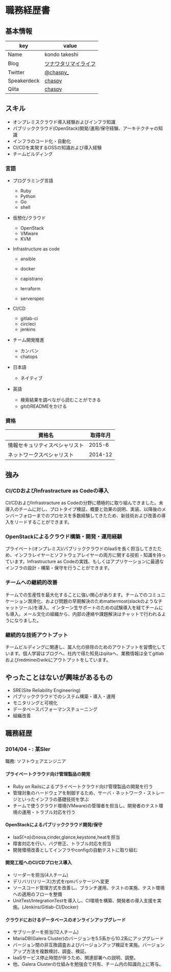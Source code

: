 # 職務経歴書

## 基本情報

|key|value|
|---|-----|
|Name|kondo takeshi|
|Blog|[ツナワタリマイライフ](http://blog.chaspy.me/)|
|Twitter|[@chaspy_](https://twitter.com/chaspy_)|
|Speakerdeck|[chaspy](https://speakerdeck.com/chaspy)|
|Qiita|[chaspy](https://qiita.com/chaspy)|

## スキル
* オンプレミスクラウド導入経験およびインフラ知識
* パブリッククラウド(OpenStack)開発/運用/保守経験、アーキテクチャの知識
* インフラのコード化・自動化
* CI/CDを実現するOSSの知識および導入経験
* チームビルディング

### 言語

- プログラミング言語
  - Ruby
  - Python
  - Go
  - shell

- 仮想化/クラウド

  - OpenStack
  - VMware
  - KVM

- Infrastructure as code

  - ansible
  - docker


  - capistrano
  - terraform
  - serverspec

- CI/CD

  - gitlab-ci
  - circleci
  - jenkins

- チーム開発推進

  - カンバン
  - chatops

- 日本語
  - ネイティブ

- 英語
  - 検索結果を調べながら読むことができる
  - gitのREADMEをかける

### 資格

|資格名|取得年月|
|---|-----|
|情報セキュリティスペシャリスト|2015-6|
|ネットワークスペシャリスト|2014-12|

## 強み
### CI/CDおよびInfrastracture as Codeの導入
  CI/CDおよびInfrastracture as Codeの分野に積極的に取り組んできました。未導入のチームに対し、プロトタイプ検証、概要と効果の説明、実装、以降後のメンバーフォローまでのプロセスを多数経験してきたため、新技術および改善の導入をリードすることができます。

### OpenStackによるクラウド構築・開発・運用経験
  プライベート(オンプレミス)/パブリッククラウドのIaaSを長く担当してきたため、インフラレイヤーとソフトウェアレイヤーの両方に関する技術・知識を持っています。Infrastructure as Codeの実践、もしくはアプリケーションに最適なインフラの設計・構築・保守を行うことができます。

### チームへの継続的改善
  チームでの生産性を最大化することに強い関心があります。チームでのコミュニケーション潤滑化、および問題の早期解決のためmattermost(slackのようなチャットツール)を導入、インターン生サポートのための試験導入を経てチームにも導入。メール文化の組織から、内部の連絡や課題解決はチャットで行われるようになりました。

### 継続的な技術アウトプット
   チームビルディングに関連し、属人化の排除のためのアウトプットを習慣化しています。個人学習はブログへ、社内で得た知見はqiitaへ、業務情報は全てgitlabおよびredmineのwikiにアウトプットをしています。

## やったことはないが興味があるもの
* SRE(Site Reliability Engineering)
* パブリッククラウドでのシステム構築・導入・運用
* モニタリングと可視化
* データベースパフォーマンスチューニング
* 組織改善

## 職務経歴

### 2014/04 - : 某SIer

職務: ソフトウェアエンジニア

#### プライベートクラウド向け管理製品の開発

* Ruby on Railsによるプライベートクラウド向け管理製品の開発を行う
* 管理対象のハードウェアを制御するため、サーバ・ネットワーク・ストレージといったインフラの基礎技術を学ぶ
* チームで使うクラウド環境(VMware)の管理者を担当し、開発者のテスト環境の運用・トラブル対応を行う

#### OpenStackによるパブリッククラウド開発/保守

* IaaS(+α)のnova,cinder,glance,keystone,heatを担当
* 障害対応を行い、バグ修正、トラブル対応を担当
* 開発環境改善としてインフラやconfigの自動テストに取り組む

#### 開発工程へのCI/CDプロセス導入

* リーダーを担当(4人チーム)
* デリバリ(リリース)方式をrpmパッケージへ変更
* ソースコード管理方式を改善し、ブランチ運用、テストの実施、テスト環境への適用のフローを整備
* UnitTest/IntegrationTestを導入し、CI環境を構築、開発者の導入支援を実施。(Jenkins/Gitlab-CI/Docker)

#### クラウドにおけるデータベースのオンラインアップグレード

* サブリーダーを担当(12人チーム)
* MariaDB(Galera Cluster)のバージョンを5.5系から10.2系にアップグレード
* バージョン間の非互換調査およびバージョンアップ検証を実施。バージョンアップ方法を複数検討、調査、検証。
* IaaSサービス停止時間が伴うため、関連部署への説明、調整。
* 他、Galera Clusterの仕組みを勉強会で共有、チーム内の知識向上に寄与。

